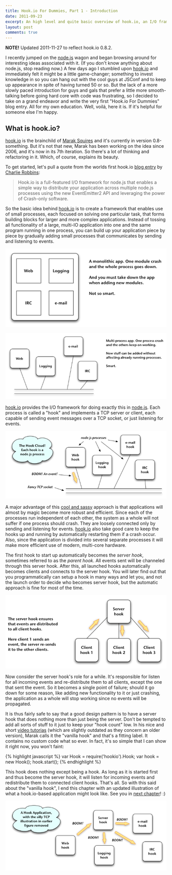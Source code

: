 ```yaml
---
title: Hook.io For Dummies, Part 1 - Introduction
date: 2011-09-23
excerpt: An high level and quite basic overview of hook.io, an I/O framework for node.js that makes it easy to create highly modularized and loosely coupled applications.
layout: post
comments: true
---
```


**NOTE!** Updated 2011-11-27 to reflect hook.io 0.8.2.

I recently jumped on the [node.js][] wagon and began browsing around for interesting ideas associated with it. (If you don't know anything about node.js, stop reading now.) A few days ago I stumbled upon [hook.io][] and immediately felt it might be a little game-changer; something to invest knowledge in so you can hang out with the cool guys at JSConf and to keep up appearance in spite of having turned 50 or so. But the lack of a more slowly paced introduction for guys and gals that prefer a little more smooth-talking before going hard core with code was frustrating, so I decided to take on a grand endeavor and write the very first "Hook.io For Dummies" blog entry. All for my own education. Well, voilá, here it is. If it's helpful for someone else I'm happy.

## What is hook.io?

[hook.io][] is the brainchild of [Marak Squires][marak] and it's currently in version 0.8-something. But it's not that new, Marak has been working on the idea since 2006, and it's now in its 7th iteration. So there's a lot of thinking and refactoring in it. Which, of course, explains its beauty.

To get started, let's pull a quote from the worlds first hook.io [blog entry][firstblog] by [Charlie Robbins][charlie]:

> Hook.io is a full-featured I/O framework for node.js that enables a simple way to distribute your application across multiple node.js processes using the new EventEmitter2 API and leveraging the power of Crash-only software.

So the basic idea behind [hook.io][] is to create a framework that enables use of small processes, each focused on solving one particular task, that forms building blocks for larger and more complex applications. Instead of tossing all functionality of a large, multi-IO application into one and the same program running in one process, you can build up your application piece by piece by gradually adding small processes that communicates by sending and listening to events.

![Monolith](/images/mono.png "Monolithic, baaad.")

![Multi-process](/images/multi.png "Non-monolithic, goood.")

[hook.io][] provides the I/O framework for doing exactly this in [node.js][]. Each process is called a "hook" and implements a TCP server or client, each capable of sending event messages over a TCP socket, or just listening for events.

![The Hook cloud](/images/hook-cloud.png "Hook Cloud, veery goood.")

A major advantage of this [cool and sassy][sassy] approach is that applications will almost by magic become more robust and efficient. Since each of the processes run independent of each other, the system as a whole will not suffer if one process should crash. They are loosely connected only by sending and listening for events. [hook.io][] also take good care to keep the hooks up and running by automatically restarting them if a crash occur. Also, since the application is divided into several separate processes it will make more efficient use of modern, multi-core hardware.

The first hook to start up automatically becomes the _server hook_, sometimes referred to as the _parent hook_. All events sent will be channeled through this server hook. After this, all launched hooks automatically becomes clients and connects to the server hook. You will later find out that you programmatically can setup a hook in many ways and let you, and not the launch order to decide who becomes server hook, but the automatic approach is fine for most of the time.

![Hook server and clients](/images/server-clients.png "A server hook and three clients")

Now consider the server hook's role for a while. It's responsible for listen for all incoming events and re-distribute them to all clients, except the one that sent the event. So it becomes a single point of failure; should it go down for some reason, like adding new functionality to it or just crashing, the application as a whole will stop working since no events will be propagated.

It is thus fairly safe to say that a good design pattern is to have a server hook that does nothing more than just being the server. Don't be tempted to add all sorts of stuff to it just to keep your "hook count" low. In his nice and short [video tutorias][videos] (which are slightly outdated as they concern an older version), Marak calls it the "vanilla hook" and that's a fitting label. It contains no custom code what so ever. In fact, it's so simple that I can show it right now, you won't faint:

{% highlight javascript %}
var Hook = require('hookio').Hook;
var hook = new Hook();
hook.start();
{% endhighlight %}

This hook does nothing except being a hook. As long as it is started first and thus become the server hook, it will listen for incoming events and redistribute them to connected client hooks. That's all. So with this said about the "vanilla hook", I end this chapter with an updated illustration of what a hook.io-based application might look like. See you in [next chapter][part2]! :)

![Hook server and clients](/images/hook-app.png "A hook.io application, roughly")


[sassy]: http://www.wikihow.com/Be-Sassy-but-Cool "At least Marak has a cool hat :)"
[hook.io]: https://github.com/hookio/hook.io "hook.io on github"
[node.js]: http://nodejs.org/ "Evented I/O for V8 JavaScript"
[firstblog]: http://blog.nodejitsu.com/distribute-nodejs-apps-with-hookio "The first blog about hook.io"
[videos]: https://github.com/hookio/tutorials "Short and very code-centric video tuts"
[marak]: https://github.com/Marak "Marak Squires on GitHub"
[charlie]: https://github.com/indexzero "Charlie Robbins on github"
[part2]: /2011/10/11/hook.io-for-dummies-part-2-getting-started/ "Next chapter"
